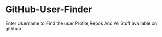 # GitHub-User-Finder
Enter Username to Find the user Profile,Repos And All Stuff available on githhub
